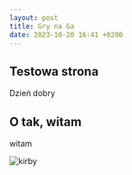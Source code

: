 ```yaml
---
layout: post
title: Gry na Ga
date: 2023-10-20 16:41 +0200
---
```


## Testowa strona

Dzień dobry

## O tak, witam

witam

![kirby](5-2-kirby-png-picture.png)